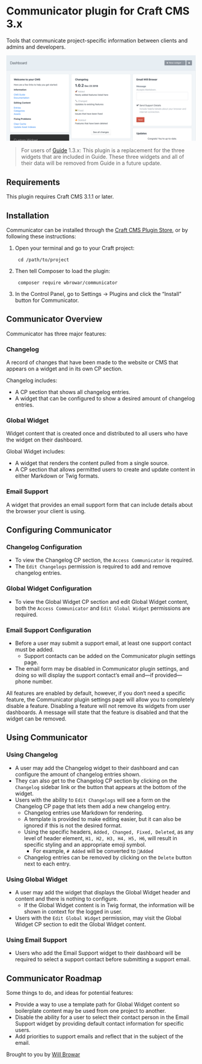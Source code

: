 # Communicator plugin for Craft CMS 3.x

Tools that communicate project-specific information between clients and admins and developers.

![Screenshot](resources/img/widgets.png)

> For users of [Guide](https://plugins.craftcms.com/guide) 1.3.x: This plugin is a replacement for the three widgets that are included in Guide. These three widgets and all of their data will be removed from Guide in a future update.

## Requirements

This plugin requires Craft CMS 3.1.1 or later.

## Installation

Communicator can be installed through the [Craft CMS Plugin Store](https://plugins.craftcms.com), or by following these instructions:

1. Open your terminal and go to your Craft project:

        cd /path/to/project

2. Then tell Composer to load the plugin:

        composer require wbrowar/communicator

3. In the Control Panel, go to Settings → Plugins and click the “Install” button for Communicator.

## Communicator Overview

Communicator has three major features:

### Changelog
A record of changes that have been made to the website or CMS that appears on a widget and in its own CP section.

Changelog includes:

- A CP section that shows all changelog entries.
- A widget that can be configured to show a desired amount of changelog entries.
  
### Global Widget
Widget content that is created once and distributed to all users who have the widget on their dashboard.

Global Widget includes:

- A widget that renders the content pulled from a single source.
- A CP section that allows permitted users to create and update content in either Markdown or Twig formats.

### Email Support
A widget that provides an email support form that can include details about the browser your client is using.

## Configuring Communicator

### Changelog Configuration
- To view the Changelog CP section, the `Access Communicator` is required.
- The `Edit Changelogs` permission is required to add and remove changelog entries.

### Global Widget Configuration
- To view the Global Widget CP section and edit Global Widget content, both the `Access Communicator` and `Edit Global Widget` permissions are required.

### Email Support Configuration
- Before a user may submit a support email, at least one support contact must be added.
  - Support contacts can be added on the Communicator plugin settings page.
- The email form may be disabled in Communicator plugin settings, and doing so will display the support contact‘s email and—if provided—phone number.

All features are enabled by default, however, if you don‘t need a specific feature, the Communicator plugin settings page will allow you to completely disable a feature. Disabling a feature will not remove its widgets from user dashboards. A message will state that the feature is disabled and that the widget can be removed.

## Using Communicator

### Using Changelog
- A user may add the Changelog widget to their dashboard and can configure the amount of changelog entries shown.
- They can also get to the Changelog CP section by clicking on the `Changelog` sidebar link or the button that appears at the bottom of the widget.
- Users with the ability to `Edit Changelogs` will see a form on the Changelog CP page that lets them add a new changelog entry.
  - Changelog entries use Markdown for rendering.
  - A template is provided to make editing easier, but it can also be ignored if this is not the desired format.
  - Using the specific headers, `Added, Changed, Fixed, Deleted`, as any level of header element, `H1, H2, H3, H4, H5, H6`, will result in specific styling and an appropriate emoji symbol.
    - For example, `# Added` will be converted to `🚀Added`
  - Changelog entries can be removed by clicking on the `Delete` button next to each entry.

### Using Global Widget
- A user may add the widget that displays the Global Widget header and content and there is nothing to configure.
  - If the Global Widget content is in Twig format, the information will be shown in context for the logged in user.
- Users with the `Edit Global Widget` permission, may visit the Global Widget CP section to edit the Global Widget content.

### Using Email Support
- Users who add the Email Support widget to their dashboard will be required to select a support contact before submitting a support email.

## Communicator Roadmap

Some things to do, and ideas for potential features:

* Provide a way to use a template path for Global Widget content so boilerplate content may be used from one project to another.
* Disable the ability for a user to select their contact person in the Email Support widget by providing default contact information for specific users.
* Add priorities to support emails and reflect that in the subject of the email.

Brought to you by [Will Browar](https://wbrowar.com)
